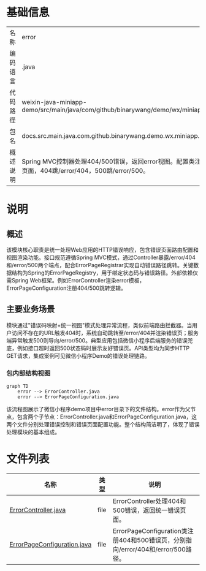 # 基础信息

|      |      |
|------|------|
| 名称 | error |
| 编码语言 | .java |
| 代码路径 | weixin-java-miniapp-demo/src/main/java/com/github/binarywang/demo/wx/miniapp/error |
| 包名 | docs.src.main.java.com.github.binarywang.demo.wx.miniapp.error |
| 概述说明 | Spring MVC控制器处理404/500错误，返回error视图。配置类注册错误页面，404跳/error/404，500跳/error/500。 |

# 说明

## 概述  
该模块核心职责是统一处理Web应用的HTTP错误响应，包含错误页面路由配置和视图渲染功能。接口规范遵循Spring MVC模式，通过Controller暴露/error/404和/error/500两个端点，配合ErrorPageRegistrar实现自动错误路径跳转。关键数据结构为Spring的ErrorPageRegistry，用于绑定状态码与错误路径。外部依赖仅需Spring Web框架。例如ErrorController渲染error模板，ErrorPageConfiguration注册404/500跳转逻辑。

## 主要业务场景  
模块通过"错误码映射+统一视图"模式处理异常流程，类似前端路由拦截器。当用户访问不存在的URL触发404时，系统自动跳转至/error/404并渲染错误页；服务端异常触发500则导向/error/500。典型应用包括微信小程序后端服务的错误兜底，例如接口超时返回500状态码时展示友好错误页。API类型均为同步HTTP GET请求，集成案例可见微信小程序Demo的错误处理链路。


### 包内部结构视图

```mermaid
graph TD
    error --> ErrorController.java
    error --> ErrorPageConfiguration.java
```

该流程图展示了微信小程序demo项目中error目录下的文件结构。error作为父节点，包含两个子节点：ErrorController.java和ErrorPageConfiguration.java，这两个文件分别处理错误控制和错误页面配置功能。整个结构简洁明了，体现了错误处理模块的基本组成。

# 文件列表

| 名称   | 类型  | 说明 |
|-------|------|-------------|
| [ErrorController.java](ErrorController.md) | file | ErrorController处理404和500错误，返回统一错误页面。 |
| [ErrorPageConfiguration.java](ErrorPageConfiguration.md) | file | ErrorPageConfiguration类注册404和500错误页，分别指向/error/404和/error/500路径。 |


